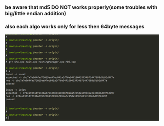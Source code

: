 

### be aware that md5 DO NOT works properly(some troubles with big/little endian addition)
### also each algo works only for less then 64byte messages
![output example](/assets/example.png "output example")